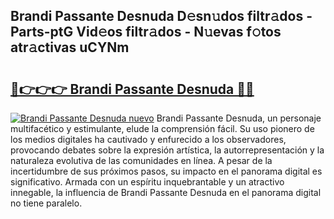 ## Brandi Passante Desnuda D𝚎sn𝚞dos filtr𝚊dos - Parts-ptG Vid𝚎os filtr𝚊dos - N𝚞evas f𝚘tos atr𝚊ctivas uCYNm

# <h2><a href="http://mbe5cch.tromn.icu/?c=Brandi+Passante+Desnuda">🔗👉👉👉 Brandi Passante Desnuda 🔗🔗</a></h2>

[![Brandi Passante Desnuda nuevo](https://i.imgur.com/pEAQMta.gif)](http://mbe5cch.tromn.icu/?c=Brandi+Passante+Desnuda)
Brandi Passante Desnuda, un personaje multifacético y estimulante, elude la comprensión fácil. Su uso pionero de los medios digitales ha cautivado y enfurecido a los observadores, provocando debates sobre la expresión artística, la autorrepresentación y la naturaleza evolutiva de las comunidades en línea. A pesar de la incertidumbre de sus próximos pasos, su impacto en el panorama digital es significativo. Armada con un espíritu inquebrantable y un atractivo innegable, la influencia de Brandi Passante Desnuda en el panorama digital no tiene paralelo.
